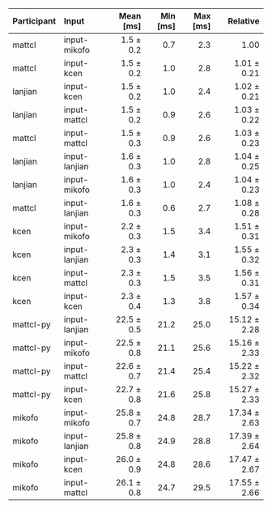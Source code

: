 | Participant | Input | Mean [ms] | Min [ms] | Max [ms] | Relative |
|:---|:---|---:|---:|---:|---:|
| mattcl | input-mikofo | 1.5 ± 0.2 | 0.7 | 2.3 | 1.00 |
| mattcl | input-kcen | 1.5 ± 0.2 | 1.0 | 2.8 | 1.01 ± 0.21 |
| lanjian | input-kcen | 1.5 ± 0.2 | 1.0 | 2.4 | 1.02 ± 0.21 |
| lanjian | input-mattcl | 1.5 ± 0.2 | 0.9 | 2.6 | 1.03 ± 0.22 |
| mattcl | input-mattcl | 1.5 ± 0.3 | 0.9 | 2.6 | 1.03 ± 0.23 |
| lanjian | input-lanjian | 1.6 ± 0.3 | 1.0 | 2.8 | 1.04 ± 0.25 |
| lanjian | input-mikofo | 1.6 ± 0.3 | 1.0 | 2.4 | 1.04 ± 0.23 |
| mattcl | input-lanjian | 1.6 ± 0.3 | 0.6 | 2.7 | 1.08 ± 0.28 |
| kcen | input-mikofo | 2.2 ± 0.3 | 1.5 | 3.4 | 1.51 ± 0.31 |
| kcen | input-lanjian | 2.3 ± 0.3 | 1.4 | 3.1 | 1.55 ± 0.32 |
| kcen | input-mattcl | 2.3 ± 0.3 | 1.5 | 3.5 | 1.56 ± 0.31 |
| kcen | input-kcen | 2.3 ± 0.4 | 1.3 | 3.8 | 1.57 ± 0.34 |
| mattcl-py | input-lanjian | 22.5 ± 0.5 | 21.2 | 25.0 | 15.12 ± 2.28 |
| mattcl-py | input-mikofo | 22.5 ± 0.8 | 21.1 | 25.6 | 15.16 ± 2.33 |
| mattcl-py | input-mattcl | 22.6 ± 0.7 | 21.4 | 25.4 | 15.22 ± 2.32 |
| mattcl-py | input-kcen | 22.7 ± 0.8 | 21.6 | 25.8 | 15.27 ± 2.33 |
| mikofo | input-mikofo | 25.8 ± 0.7 | 24.8 | 28.7 | 17.34 ± 2.63 |
| mikofo | input-lanjian | 25.8 ± 0.8 | 24.9 | 28.8 | 17.39 ± 2.64 |
| mikofo | input-kcen | 26.0 ± 0.9 | 24.8 | 28.6 | 17.47 ± 2.67 |
| mikofo | input-mattcl | 26.1 ± 0.8 | 24.7 | 29.5 | 17.55 ± 2.66 |
